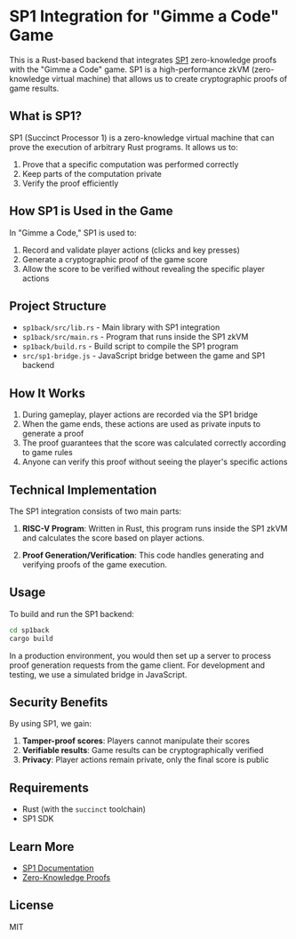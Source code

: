 # SP1 Integration for "Gimme a Code" Game

This is a Rust-based backend that integrates [SP1](https://docs.succinct.xyz/docs/sp1/introduction) zero-knowledge proofs with the "Gimme a Code" game. SP1 is a high-performance zkVM (zero-knowledge virtual machine) that allows us to create cryptographic proofs of game results.

## What is SP1?

SP1 (Succinct Processor 1) is a zero-knowledge virtual machine that can prove the execution of arbitrary Rust programs. It allows us to:

1. Prove that a specific computation was performed correctly
2. Keep parts of the computation private
3. Verify the proof efficiently

## How SP1 is Used in the Game

In "Gimme a Code," SP1 is used to:

1. Record and validate player actions (clicks and key presses)
2. Generate a cryptographic proof of the game score
3. Allow the score to be verified without revealing the specific player actions

## Project Structure

- `sp1back/src/lib.rs` - Main library with SP1 integration
- `sp1back/src/main.rs` - Program that runs inside the SP1 zkVM
- `sp1back/build.rs` - Build script to compile the SP1 program
- `src/sp1-bridge.js` - JavaScript bridge between the game and SP1 backend

## How It Works

1. During gameplay, player actions are recorded via the SP1 bridge
2. When the game ends, these actions are used as private inputs to generate a proof
3. The proof guarantees that the score was calculated correctly according to game rules
4. Anyone can verify this proof without seeing the player's specific actions

## Technical Implementation

The SP1 integration consists of two main parts:

1. **RISC-V Program**: Written in Rust, this program runs inside the SP1 zkVM and calculates the score based on player actions.

2. **Proof Generation/Verification**: This code handles generating and verifying proofs of the game execution.

## Usage

To build and run the SP1 backend:

```bash
cd sp1back
cargo build
```

In a production environment, you would then set up a server to process proof generation requests from the game client. For development and testing, we use a simulated bridge in JavaScript.

## Security Benefits

By using SP1, we gain:

1. **Tamper-proof scores**: Players cannot manipulate their scores
2. **Verifiable results**: Game results can be cryptographically verified
3. **Privacy**: Player actions remain private, only the final score is public

## Requirements

- Rust (with the `succinct` toolchain)
- SP1 SDK

## Learn More

- [SP1 Documentation](https://docs.succinct.xyz/docs/sp1/introduction)
- [Zero-Knowledge Proofs](https://blog.succinct.xyz/introducing-sp1/)

## License

MIT 
